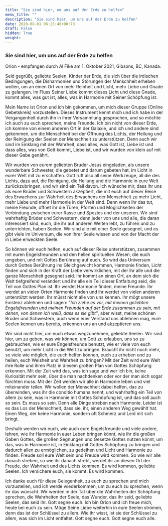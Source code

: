 ```yaml
---
title: "Sie sind hier, um uns auf der Erde zu helfen"
menu_title: ""
description: "Sie sind hier, um uns auf der Erde zu helfen"
date: 2020-08-01 06:25:48+00:73
draft: False
hidden: True
weight:
---
```

### Sie sind hier, um uns auf der Erde zu helfen

Orion - empfangen durch Al Fike am 1. Oktober 2021, Gibsons, BC, Kanada.

Seid gegrüßt, geliebte Seelen, Kinder der Erde, die sich über die irdischen Bedingungen, die Disharmonien und Störungen der Menschheit erheben wollen, um an einen Ort von mehr Reinheit und Licht, mehr Liebe und Gnade zu gelangen. Im Fluss Seiner Liebe kommt dieses Licht und diese Gnade, kommt alles, was gut ist, alles, was in Harmonie mit Seiner Schöpfung ist.

Mein Name ist Orion und ich bin gekommen, um mich dieser Gruppe (Online Gebetskreis) vorzustellen. Dieses Instrument kennt mich und ich habe in der Vergangenheit durch ihn in ihrer Versammlung gesprochen, und so möchte ich auch zu euch sprechen, meine Freunde. Ich bin nicht von dieser Erde, ich komme von einem anderen Ort in der Galaxie, und ich und andere sind gekommen, um die Menschheit bei der Öffnung des Lichts, der Heilung und der Reinigung der Seelen der Menschheit zu unterstützen. Denn auch wir sind im Einklang mit der Wahrheit, dass alles, was Gott ist, Liebe ist und dass alles, was von Gott kommt, Liebe ist, und wir wurden von klein auf mit dieser Gabe genährt.

Wir wurden von eurem geliebten Bruder Jesus eingeladen, als unsere wunderbare Schwester, die gebetet und darum gebeten hat, im Licht in eurer Welt mit zu erschaffen. Gott ruft also all seine Werkzeuge, all die des Lichts, dazu auf, die Reinigung, die Heilung und die Harmonie in eure Welt zurückzubringen, und wir sind ein Teil davon. Ich wünsche mir, dass ihr uns als eure Brüder und Schwestern akzeptiert, die mit euch auf dieser Reise des Erwachens zur Wahrheit des Erwachens der Menschheit zu mehr Licht, mehr Liebe und mehr Harmonie in der Welt sind. Denn wenn ihr das tut, meine Freunde, öffnet ihr die Türen, Pforten und Möglichkeiten der Verbindung zwischen eurer Rasse und Spezies und der unseren. Wir sind wahrhaftig Brüder und Schwestern, denn jeder von uns und alle, die daran interessiert sind, euch, die ihr auf anderen Welten lebt, zu führen und zu unterrichten, haben Seelen. Wir sind alle mit einer Seele gesegnet, und es gibt viele im Universum, die von ihrer Seele wissen und von der Macht der in Liebe erweckten Seele.

So können wir euch helfen, euch auf dieser Reise unterstützen, zusammen mit euren Engelsfreunden und den hellen spirituellen Wesen, die euch umgeben, und mit Gottes Berührung auf euch. So wird das Universum durch Gottes Berührung ins Gleichgewicht kommen, Harmonie finden, Licht finden und sich in der Kraft der Liebe verwirklichen, mit der ihr alle und die ganze Menschheit gesegnet seid. Ihr kommt an einen Ort, an dem sich die Welt tiefgreifend verändert und ihr alle ein Teil dieser Entfaltung seid, die Teil von Gottes Plan ist. Ihr werdet Harmonie finden, meine Freunde. Ihr werdet an vielen Orten Harmonie finden und ihr werdet von vielen anderen unterstützt werden. Ihr müsst nicht alle von uns kennen. Ihr mögt unsere Existenz ablehnen und sagen: *"Ich ziehe es vor, mit meinen geliebten Engelsfreunden und meinen Freunden auf der Erde zusammen zu sein, mit denen, von denen ich weiß, dass es sie gibt"*, aber wisst, meine schönen Brüder und Schwestern, auch wenn euer Verstand uns ablehnen mag, eure Seelen kennen uns bereits, erkennen uns an und akzeptieren uns.

Wir sind nicht hier, um euch etwas wegzunehmen, geliebte Seelen. Wir sind hier, um zu geben, was wir können, um Gott zu erlauben, uns so zu gebrauchen, wie er eure Engelsfreunde benutzt, wie er viele von euch benutzt, um mehr Licht in die Welt zu bringen. Braucht ihr nicht noch mehr, so viele wie möglich, die euch helfen können, euch zu erheben und zu heilen, euch Weisheit und Wahrheit zu bringen? Mit der Zeit wird eure Welt ihre Rolle und ihren Platz in diesem großen Plan von Gottes Schöpfung erkennen. Mit der Zeit wird das, was ich sage und wer ich bin, keine Kuriosität mehr sein, über die man nachdenken oder vor der man sich sogar fürchten muss. Mit der Zeit werden wir alle in Harmonie leben und viel miteinander teilen. Wir wollen der Menschheit dabei helfen, das zu überwinden, was ihr die conditio humana nennt, und wahrhaftig ein Teil von allem zu sein, was in Harmonie mit Gottes Schöpfung ist, und das soll auch so sein. Es muss so sein. Denn alle Dinge streben nach Harmonie. Leider ist es das Los der Menschheit, dass sie, ihr, einen anderen Weg gewählt hat. Einen Weg, der keine Harmonie, sondern oft Schmerz und Leid mit sich bringt.

Deshalb werden wir euch, wie auch eure Engelsfreunde und viele andere, lehren, wie ihr Harmonie in euer Leben bringen könnt, wie ihr die großen Gaben Gottes, die großen Segnungen und Gesetze Gottes nutzen könnt, um das, was in Harmonie ist, in Einklang mit Gottes Schöpfung zu bringen und dadurch allen zu ermöglichen, zu gedeihen und Licht und Harmonie zu finden. Freude soll eure Welt sein und Freude wird kommen. So wie wir alle danach streben, so wie ihr danach strebt, werdet ihr an diesen Ort der Freude, der Wahrheit und des Lichts kommen. Es wird kommen, geliebte Seelen. Ich versichere euch, sie kommt. Es wird kommen.

Ich danke euch für diese Gelegenheit, zu euch zu sprechen und mich vorzustellen, und ich werde wiederkommen, um zu euch zu sprechen, wenn ihr das wünscht. Wir werden in der Tat über die Wahrheiten der Schöpfung sprechen, die Wahrheiten der Seele, das Wunder, das ihr seid, geliebte Seelen, das seid ihr. Gott segne euch. Ich bin Orion und ich freue mich, heute bei euch zu sein. Möge Seine Liebe weiterhin in eure Seelen strömen, denn das ist der Schlüssel zu allem. Wie ihr wisst, ist sie der Schlüssel zu allem, was sich im Licht entfaltet. Gott segne euch. Gott segne euch alle.
